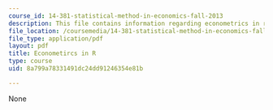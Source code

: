 ```yaml
---
course_id: 14-381-statistical-method-in-economics-fall-2013
description: This file contains information regarding econometrics in r.
file_location: /coursemedia/14-381-statistical-method-in-economics-fall-2013/8a799a78331491dc24dd91246354e81b_MIT14_381F13_EcnomtrisInR.pdf
file_type: application/pdf
layout: pdf
title: Econometircs in R
type: course
uid: 8a799a78331491dc24dd91246354e81b

---
```

None